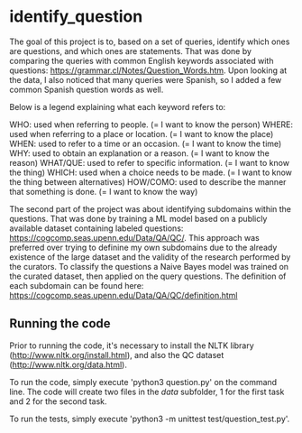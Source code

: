 # identify_question

The goal of this project is to, based on a set of queries, identify which ones are questions, and which ones are statements. That was done by comparing the queries with common English keywords associated with questions: https://grammar.cl/Notes/Question_Words.htm. Upon looking at the data, I also noticed that many queries were Spanish, so I added a few common Spanish question words as well.

Below is a legend explaining what each keyword refers to:

WHO: used when referring to people. (= I want to know the person)
WHERE: used when referring to a place or location. (= I want to know the place)
WHEN: used to refer to a time or an occasion. (= I want to know the time)
WHY: used to obtain an explanation or a reason. (= I want to know the reason)
WHAT/QUE: used to refer to specific information. (= I want to know the thing)
WHICH: used when a choice needs to be made. (= I want to know the thing between alternatives)
HOW/COMO: used to describe the manner that something is done. (= I want to know the way)

The second part of the project was about identifying subdomains within the questions. That was done by training a ML model based on a publicly available dataset containing labeled questions: https://cogcomp.seas.upenn.edu/Data/QA/QC/. This approach was preferred over trying to definine my own subdomains due to the already existence of the large dataset and the validity of the research performed by the curators. 
To classify the questions a Naive Bayes model was trained on the curated dataset, then applied on the query questions. The definition of each subdomain can be found here: https://cogcomp.seas.upenn.edu/Data/QA/QC/definition.html

## Running the code

Prior to running the code, it's necessary to install the NLTK library (http://www.nltk.org/install.html), and also the QC dataset (http://www.nltk.org/data.html).

To run the code, simply execute 'python3 question.py' on the command line. The code will create two files in the _data_ subfolder, 1 for the first task and 2 for the second task.

To run the tests, simply execute 'python3 -m unittest test/question_test.py'.
